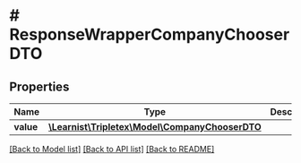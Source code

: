 # # ResponseWrapperCompanyChooserDTO

## Properties

Name | Type | Description | Notes
------------ | ------------- | ------------- | -------------
**value** | [**\Learnist\Tripletex\Model\CompanyChooserDTO**](CompanyChooserDTO.md) |  | [optional]

[[Back to Model list]](../../README.md#models) [[Back to API list]](../../README.md#endpoints) [[Back to README]](../../README.md)
